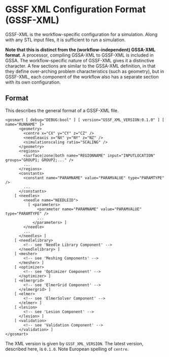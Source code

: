 # GSSF XML Configuration Format (GSSF-XML)

GSSF-XML is the workflow-specific configuration for a simulation. Along with
any STL input files, it is sufficient to run a simulation.

**Note that this
is distinct from the (workflow-independent) GSSA-XML format**. A processor, compiling
GSSA-XML to GSSF-XML is included in GSSA. The workflow-specific nature of
GSSF-XML gives it a distinctive character. A few sections are similar to the
GSSA-XML definition, in that they define over-arching problem characteristics
(such as geometry), but in GSSF-XML, each component of the workflow also has a
separate section with its own configuration.

## Format

This describes the general format of a GSSF-XML file.

    <gosmart [ debug="DEBUG:bool" ] [ version="GSSF_XML_VERSION:0.1.0" ] [ name="RUNNAME" ]>
          <geometry>
            <centre x="CX" y="CY" z="CZ" />
            <needleaxis x="NX" y="NY" z="NZ" />
            <simulationscaling ratio="SCALING" />
          </geometry>
          <regions>
            <surface|zone|both name="REGIONNAME" input="INPUTLOCATION" groups="GROUP1; GROUP2;..." />
            ...
          </regions>
          <constants>
            <constant name="PARAMNAME" value="PARAMVALUE" type="PARAMTYPE" />
            ...
          </constants>
        [ <needles>
            <needle name="NEEDLEID">
              [ <parameters>
                  <parameter name="PARAMNAME" value="PARAMVALUE" type="PARAMTYPE" />
                  ...
                </parameters> ]
            </needle>
            ...
          </needles> ]
        [ <needlelibrary>
            <!-- see 'Needle Library Component' -->
          </needlelibrary> ]
        [ <mesher>
            <!-- see 'Meshing Components' -->
          </mesher> ]
        [ <optimizer>
            <!-- see 'Optimizer Component' -->
          </optimizer> ]
        [ <elmergrid>
            <!-- see 'ElmerGrid Component' -->
          </elmergrid> ]
        [ <elmer>
            <!-- see 'ElmerSolver Component' -->
          </elmer> ]
        [ <lesion>
            <!-- see 'Lesion Component' -->
          </lesion> ]
        [ <validation>
            <!-- see 'Validation Component' -->
          </validation> ]
    </gosmart>

The XML version is given by `GSSF_XML_VERSION`. The latest version, described
here, is `0.1.0`. Note European spelling of `centre`.
